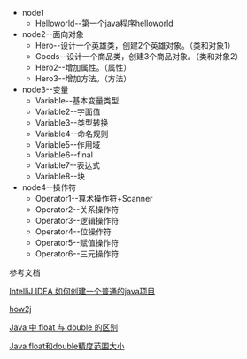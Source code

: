 

- node1
  -  Helloworld--第一个java程序helloworld
- node2--面向对象
  - Hero--设计一个英雄类，创建2个英雄对象。（类和对象1）
  - Goods--设计一个商品类，创建3个商品对象。（类和对象2）
  - Hero2--增加属性。（属性）
  - Hero3--增加方法。（方法）
- node3--变量
  - Variable--基本变量类型
  - Variable2--字面值
  - Variable3--类型转换
  - Variable4--命名规则
  - Variable5--作用域
  - Variable6--final
  - Variable7--表达式
  - Variable8--块
- node4--操作符
  - Operator1--算术操作符+Scanner
  - Operator2--关系操作符
  - Operator3--逻辑操作符
  - Operator4--位操作符
  - Operator5--赋值操作符
  - Operator6--三元操作符






参考文档

[IntelliJ IDEA 如何创建一个普通的java项目](https://blog.csdn.net/oschina_41790905/article/details/79475187)

[how2j](http://how2j.cn?p=60954)

[Java 中 float 与 double 的区别](http://www.imooc.com/wiki/detail/id/111)

[Java float和double精度范围大小](https://blog.csdn.net/tianmd_Eric/article/details/79729827)

